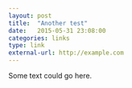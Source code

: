 ```yaml
---
layout: post
title:  "Another test"
date:   2015-05-31 23:08:00
categories: links
type: link
external-url: http://example.com
---
```


Some text could go here.
